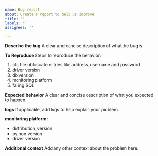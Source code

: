 ```yaml
---
name: Bug report
about: Create a report to help us improve
title: ''
labels: ''
assignees: ''

---
```


**Describe the bug**
A clear and concise description of what the bug is.

**To Reproduce**
Steps to reproduce the behavior:
1. cfg file  obfuscate entries like address, username and password
2. driver version
3. db version
4. monitoring platform
5.  failing SQL

**Expected behavior**
A clear and concise description of what you expected to happen.

**logs**
If applicable, add logs to help explain your problem.

**monitoring platform:**
 - distribution, version
 - python version
 - driver version

**Additional context**
Add any other context about the problem here.

